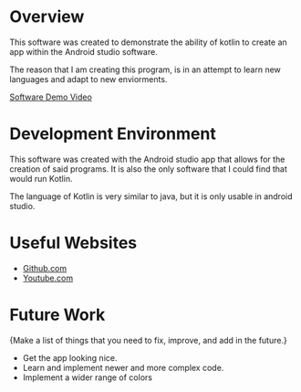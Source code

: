 # Overview

This software was created to demonstrate the ability of kotlin to create an app within the Android studio software.

The reason that I am creating this program, is in an attempt to learn new languages and adapt to new enviorments.

[Software Demo Video](https://youtu.be/0JmpxIsXERE)

# Development Environment

This software was created with the Android studio app that allows for the creation of said programs.
It is also the only software that I could find that would run Kotlin.

The language of Kotlin is very similar to java, but it is only usable in android studio.

# Useful Websites

- [Github.com](https://github.com/)
- [Youtube.com](https://www.youtube.com/)

# Future Work

{Make a list of things that you need to fix, improve, and add in the future.}

- Get the app looking nice.
- Learn and implement newer and more complex code.
- Implement a wider range of colors